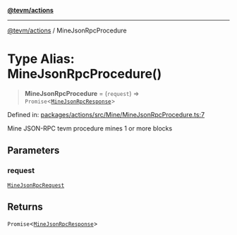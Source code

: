 [**@tevm/actions**](../README.md)

***

[@tevm/actions](../globals.md) / MineJsonRpcProcedure

# Type Alias: MineJsonRpcProcedure()

> **MineJsonRpcProcedure** = (`request`) => `Promise`\<[`MineJsonRpcResponse`](MineJsonRpcResponse.md)\>

Defined in: [packages/actions/src/Mine/MineJsonRpcProcedure.ts:7](https://github.com/evmts/tevm-monorepo/blob/main/packages/actions/src/Mine/MineJsonRpcProcedure.ts#L7)

Mine JSON-RPC tevm procedure mines 1 or more blocks

## Parameters

### request

[`MineJsonRpcRequest`](MineJsonRpcRequest.md)

## Returns

`Promise`\<[`MineJsonRpcResponse`](MineJsonRpcResponse.md)\>
